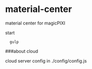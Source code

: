 # material-center
material center for magicPIXI

start

```
  gulp
```

###about cloud

cloud server config in ./config/config.js



